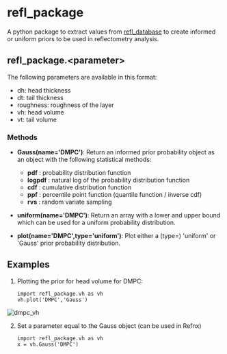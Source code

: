 # refl_package

A python package to extract values from [refl_database](https://github.com/nf679/refl-database) to create informed or uniform priors to be used in reflectometry analysis.

## refl_package.\<parameter\>

The following parameters are available in this format:

- dh:          head thickness
- dt:          tail thickness
- roughness:   roughness of the layer
- vh:          head volume 
- vt:          tail volume 

### Methods

- **Gauss(name='DMPC')**: Return an informed prior probability object as an object with the following statistical methods:
    - **pdf** : probability distribution function
    - **logpdf** : natural log of the probability distribution function
    - **cdf** : cumulative distribution function
    - **ppf** : percentile point function (quantile function  / inverse cdf)
    - **rvs** : random variate sampling

- **uniform(name='DMPC')**: Return an array with a lower and upper bound which can be used for a uniform probability distribution.
- **plot(name='DMPC',type='uniform')**: Plot either a (type=) 'uniform' or 'Gauss' prior probability distribution. 


## Examples

1. Plotting the prior for head volume for DMPC: 

       import refl_package.vh as vh
       vh.plot('DMPC','Gauss') 

![dmpc_vh](https://user-images.githubusercontent.com/53176345/124952482-30ed0080-e00c-11eb-80f7-f1265c9c4d6a.png)

2. Set a parameter equal to the Gauss object (can be used in Refnx) 

       import refl_package.vh as vh
       x = vh.Gauss('DMPC')
       
